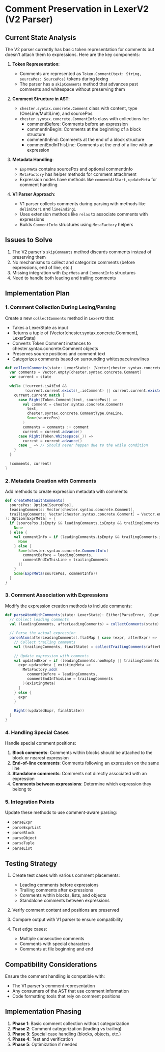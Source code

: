 # Comment Preservation in LexerV2 (V2 Parser)

## Current State Analysis

The V2 parser currently has basic token representation for comments but doesn't attach them to expressions. Here are the key components:

1. **Token Representation**: 
   - Comments are represented as `Token.Comment(text: String, sourcePos: SourcePos)` tokens during lexing
   - The parser has a `skipComments` method that advances past comments and whitespace without preserving them

2. **Comment Structure in AST**:
   - `chester.syntax.concrete.Comment` class with content, type (OneLine/MultiLine), and sourcePos
   - `chester.syntax.concrete.CommentInfo` class with collections for:
     - commentBefore: Comments before an expression
     - commentInBegin: Comments at the beginning of a block structure
     - commentInEnd: Comments at the end of a block structure
     - commentEndInThisLine: Comments at the end of a line with an expression

3. **Metadata Handling**:
   - `ExprMeta` contains sourcePos and optional commentInfo
   - `MetaFactory` has helper methods for comment attachment
   - Expression nodes have methods like `commentAtStart`, `updateMeta` for comment handling

4. **V1 Parser Approach**:
   - V1 parser collects comments during parsing with methods like `delimiter1` and `lineEnding1`
   - Uses extension methods like `relax` to associate comments with expressions
   - Builds `CommentInfo` structures using `MetaFactory` helpers

## Issues to Solve

1. The V2 parser's `skipComments` method discards comments instead of preserving them
2. No mechanisms to collect and categorize comments (before expressions, end of line, etc.)
3. Missing integration with `ExprMeta` and `CommentInfo` structures
4. Need to handle both leading and trailing comments

## Implementation Plan

### 1. Comment Collection During Lexing/Parsing

Create a new `collectComments` method in `LexerV2` that:
- Takes a LexerState as input
- Returns a tuple of (Vector[chester.syntax.concrete.Comment], LexerState)
- Converts Token.Comment instances to chester.syntax.concrete.Comment objects
- Preserves source positions and comment text
- Categorizes comments based on surrounding whitespace/newlines

```scala
def collectComments(state: LexerState): (Vector[chester.syntax.concrete.Comment], LexerState) = {
  var comments = Vector.empty[chester.syntax.concrete.Comment]
  var current = state
  
  while (!current.isAtEnd && 
         (current.current.exists(_.isComment) || current.current.exists(_.isWhitespace))) {
    current.current match {
      case Right(Token.Comment(text, sourcePos)) =>
        val comment = chester.syntax.concrete.Comment(
          text, 
          chester.syntax.concrete.CommentType.OneLine, 
          Some(sourcePos)
        )
        comments = comments :+ comment
        current = current.advance()
      case Right(Token.Whitespace(_)) =>
        current = current.advance()
      case _ => // Should never happen due to the while condition
    }
  }
  
  (comments, current)
}
```

### 2. Metadata Creation with Comments

Add methods to create expression metadata with comments:

```scala
def createMetaWithComments(
  sourcePos: Option[SourcePos],
  leadingComments: Vector[chester.syntax.concrete.Comment],
  trailingComments: Vector[chester.syntax.concrete.Comment] = Vector.empty
): Option[ExprMeta] = {
  if (sourcePos.isEmpty && leadingComments.isEmpty && trailingComments.isEmpty) {
    None
  } else {
    val commentInfo = if (leadingComments.isEmpty && trailingComments.isEmpty) {
      None
    } else {
      Some(chester.syntax.concrete.CommentInfo(
        commentBefore = leadingComments,
        commentEndInThisLine = trailingComments
      ))
    }
    Some(ExprMeta(sourcePos, commentInfo))
  }
}
```

### 3. Comment Association with Expressions

Modify the expression creation methods to include comments:

```scala
def parseAtomWithComments(state: LexerState): Either[ParseError, (Expr, LexerState)] = {
  // Collect leading comments
  val (leadingComments, afterLeadingComments) = collectComments(state)
  
  // Parse the actual expression
  parseAtom(afterLeadingComments).flatMap { case (expr, afterExpr) =>
    // Collect trailing comments
    val (trailingComments, finalState) = collectTrailingComments(afterExpr)
    
    // Update expression with comments
    val updatedExpr = if (leadingComments.nonEmpty || trailingComments.nonEmpty) {
      expr.updateMeta { existingMeta =>
        MetaFactory.add(
          commentBefore = leadingComments,
          commentEndInThisLine = trailingComments
        )(existingMeta)
      }
    } else {
      expr
    }
    
    Right((updatedExpr, finalState))
  }
}
```

### 4. Handling Special Cases

Handle special comment positions:

1. **Block comments**: Comments within blocks should be attached to the block or nearest expression
2. **End-of-line comments**: Comments following an expression on the same line
3. **Standalone comments**: Comments not directly associated with an expression
4. **Comments between expressions**: Determine which expression they belong to

### 5. Integration Points

Update these methods to use comment-aware parsing:
- `parseExpr`
- `parseExprList`
- `parseBlock`
- `parseObject`
- `parseTuple`
- `parseList`

## Testing Strategy

1. Create test cases with various comment placements:
   - Leading comments before expressions
   - Trailing comments after expressions
   - Comments within blocks, lists, and objects
   - Standalone comments between expressions
   
2. Verify comment content and positions are preserved
   
3. Compare output with V1 parser to ensure compatibility
   
4. Test edge cases:
   - Multiple consecutive comments
   - Comments with special characters
   - Comments at file beginning and end

## Compatibility Considerations

Ensure the comment handling is compatible with:
- The V1 parser's comment representation
- Any consumers of the AST that use comment information
- Code formatting tools that rely on comment positions

## Implementation Phasing

1. **Phase 1**: Basic comment collection without categorization
2. **Phase 2**: Comment categorization (leading vs trailing)
3. **Phase 3**: Special case handling (blocks, objects, etc.)
4. **Phase 4**: Test and verification
5. **Phase 5**: Optimization if needed 